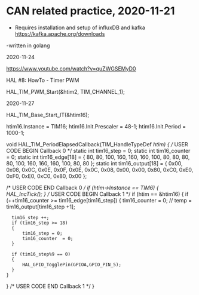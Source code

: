 # CAN related practice, 2020-11-21

- Requires installation and setup of influxDB and kafka
https://kafka.apache.org/downloads

-written in golang

2020-11-24

https://www.youtube.com/watch?v=quZWGSEMyD0

HAL #8: HowTo - Timer PWM

HAL_TIM_PWM_Start(&htim2, TIM_CHANNEL_1);


2020-11-27

  HAL_TIM_Base_Start_IT(&htim16);
  
  htim16.Instance = TIM16;
  htim16.Init.Prescaler = 48-1;
  htim16.Init.Period = 1000-1;
  
void HAL_TIM_PeriodElapsedCallback(TIM_HandleTypeDef *htim)
{
  /* USER CODE BEGIN Callback 0 */
  static int tim16_step = 0;
  static int tim16_counter  = 0;
  static int tim16_edge[18] =   {   80,   80,  100,  160,  160,  160,  100,   80,   80,
		  	  	  	  	  	  	    80,   80,  100,  160,  160,  160,  100,   80,   80 };
  static int tim16_output[18] = { 0x00, 0x08, 0x0C, 0x0E, 0x0F, 0x0E, 0x0C, 0x08, 0x00,
  	  	  	  	  	  	  	      0x00, 0x80, 0xC0, 0xE0, 0xF0, 0xE0, 0xC0, 0x80, 0x00 };

  /* USER CODE END Callback 0 */
  if (htim->Instance == TIM6) {
    HAL_IncTick();
  }
  /* USER CODE BEGIN Callback 1 */
  if (htim == &htim16)
  {
	if (++tim16_counter >= tim16_edge[tim16_step])
	{
	  tim16_counter  = 0;
      // temp = tim16_output[tim16_step +1];

	  tim16_step ++;
	  if (tim16_step >= 18)
	  {
		  tim16_step = 0;
		  tim16_counter  = 0;
	  }

	  if (tim16_step%9 == 0)
	  {
		  HAL_GPIO_TogglePin(GPIOA,GPIO_PIN_5);
	  }
	}
  }
  /* USER CODE END Callback 1 */
}
